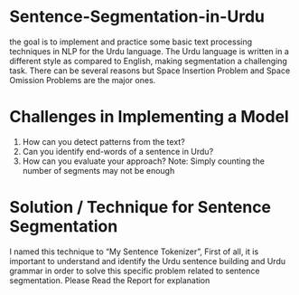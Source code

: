 # Sentence-Segmentation-in-Urdu
the goal is to implement and practice some basic text processing techniques in NLP for the Urdu language. The Urdu language is written in a different style as compared to English, making segmentation a challenging task. There can be several reasons but Space Insertion Problem and Space Omission Problems are the major ones.
# Challenges in Implementing a Model

1. How can you detect patterns from the text?
2. Can you identify end-words of a sentence in Urdu?
3. How can you evaluate your approach?
Note: Simply counting the number of segments may not be enough

# Solution / Technique for Sentence Segmentation
I named this technique to “My Sentence Tokenizer”, First of all, it is important to understand and identify the
Urdu sentence building and Urdu grammar in order to solve this specific problem related to sentence segmentation.
Please Read the Report for explanation 


